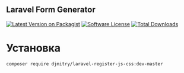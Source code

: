 
## Laravel Form Generator
[![Latest Version on Packagist](https://img.shields.io/packagist/v/djmitry/laravel-register-js-css.svg)](https://packagist.org/packages/djmitry/laravel-register-js-css)
[![Software License](https://img.shields.io/packagist/l/djmitry/laravel-register-js-css.svg)](LICENSE.md)
[![Total Downloads](https://img.shields.io/packagist/dt/djmitry/laravel-register-js-css.svg)](https://packagist.org/packages/djmitry/laravel-register-js-css)

# Установка
```bash
composer require djmitry/laravel-register-js-css:dev-master
```